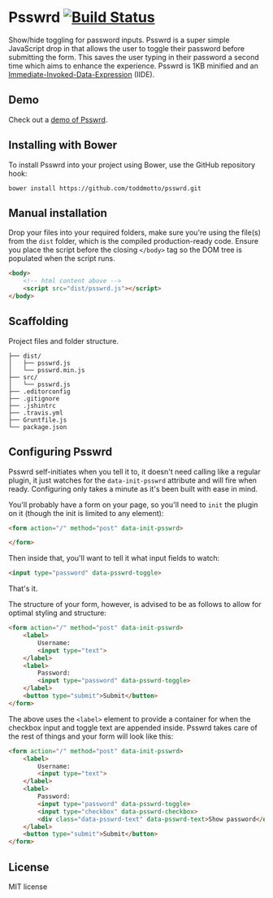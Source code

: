 # Psswrd [![Build Status](https://travis-ci.org/toddmotto/psswrd.png)](https://travis-ci.org/toddmotto/psswrd)

Show/hide toggling for password inputs. Psswrd is a super simple JavaScript drop in that allows the user to toggle their password before submitting the form. This saves the user typing in their password a second time which aims to enhance the experience. Psswrd is 1KB minified and an [Immediate-Invoked-Data-Expression](http://toddmotto.com/iide-immediate-invoked-data-expressions-data-init-and-using-html5-to-call-your-javascript/jquery/) (IIDE).

## Demo
Check out a [demo of Psswrd](http://toddmotto.com/labs/psswrd).

## Installing with Bower
To install Psswrd into your project using Bower, use the GitHub repository hook:

```
bower install https://github.com/toddmotto/psswrd.git
```

## Manual installation
Drop your files into your required folders, make sure you're using the file(s) from the `dist` folder, which is the compiled production-ready code. Ensure you place the script before the closing `</body>` tag so the DOM tree is populated when the script runs.
	
```html
<body>
	<!-- html content above -->
	<script src="dist/psswrd.js"></script>
</body>
```

## Scaffolding
Project files and folder structure.

```
├── dist/
│   ├── psswrd.js
│   └── psswrd.min.js
├── src/
│   └── psswrd.js
├── .editorconfig
├── .gitignore
├── .jshintrc
├── .travis.yml
├── Gruntfile.js
└── package.json
```

## Configuring Psswrd
Psswrd self-initiates when you tell it to, it doesn't need calling like a regular plugin, it just watches for the `data-init-psswrd` attribute and will fire when ready. Configuring only takes a minute as it's been built with ease in mind.

You'll probably have a form on your page, so you'll need to `init` the plugin on it (though the init is limited to any element):

```html
<form action="/" method="post" data-init-psswrd>

</form>
```

Then inside that, you'll want to tell it what input fields to watch:

```html
<input type="password" data-psswrd-toggle>
```

That's it.

The structure of your form, however, is advised to be as follows to allow for optimal styling and structure:

```html
<form action="/" method="post" data-init-psswrd>
	<label>
		Username:
		<input type="text">
	</label>
	<label>
		Password:
		<input type="password" data-psswrd-toggle>
	</label>
	<button type="submit">Submit</button>
</form>
```

The above uses the `<label>` element to provide a container for when the checkbox input and toggle text are appended inside. Psswrd takes care of the rest of things and your form will look like this:

```html
<form action="/" method="post" data-init-psswrd>
	<label>
		Username:
		<input type="text">
	</label>
	<label>
		Password:
		<input type="password" data-psswrd-toggle>
		<input type="checkbox" data-psswrd-checkbox>
		<div class="data-psswrd-text" data-psswrd-text>Show password</div>
	</label>
	<button type="submit">Submit</button>
</form>
```

## License
MIT license